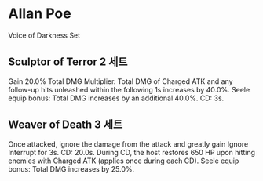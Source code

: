 # Allan Poe

Voice of Darkness Set

## Sculptor of Terror 2 세트

Gain 20.0% Total DMG Multiplier. Total DMG of Charged ATK and any follow-up hits unleashed within the following 1s increases by 40.0%. Seele equip bonus: Total DMG increases by an additional 40.0%. CD: 3s.

## Weaver of Death 3 세트

Once attacked, ignore the damage from the attack and greatly gain Ignore Interrupt for 3s. CD: 20.0s. During CD, the host restores 650 HP upon hitting enemies with Charged ATK (applies once during each CD). Seele equip bonus: Total DMG increases by 25.0%.
